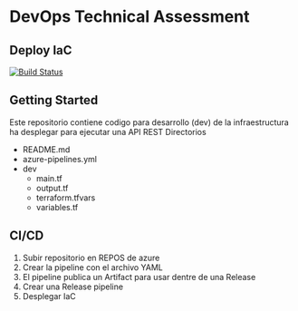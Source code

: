 # DevOps Technical Assessment

## Deploy IaC
[![Build Status](https://dev.azure.com/vinidavid17/Pichincha-DevOps/_apis/build/status/appdevops?branchName=master)](https://dev.azure.com/vinidavid17/Pichincha-DevOps/_build/latest?definitionId=2&branchName=master)

## Getting Started
Este repositorio contiene codigo para desarrollo (dev) de la infraestructura ha desplegar para ejecutar una API REST 
Directorios 
- README.md
- azure-pipelines.yml
- dev
    - main.tf
    - output.tf
    - terraform.tfvars
    - variables.tf

## CI/CD
1.	Subir repositorio en REPOS de azure
2.	Crear la pipeline con el archivo YAML 
3.  El pipeline publica un Artifact para usar dentre de una Release
4.	Crear una Release pipeline
5.	Desplegar IaC